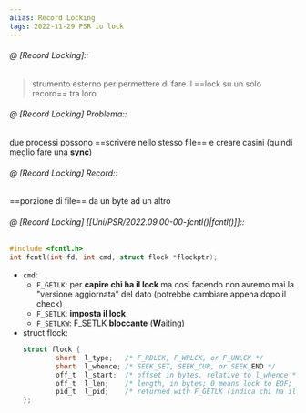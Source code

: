```yaml
---
alias: Record Locking
tags: 2022-11-29 PSR io lock
---
```


###### @ [Record Locking]::
> strumento esterno per permettere di fare il ==lock su un solo record== tra loro
<!--ID: 1670236970291-->


###### @ [Record Locking] Problema::
 due processi possono ==scrivere nello stesso file== e creare casini (quindi meglio fare una **sync**)
<!--ID: 1670236970295-->


###### @ [Record Locking] Record::
 ==porzione di file== da un byte ad un altro
<!--ID: 1670236970300-->


###### @ [Record Locking] [[Uni/PSR/2022.09.00-00-fcntl()|fcntl()]]::

```c
#include <fcntl.h>  
int fcntl(int fd, int cmd, struct flock *flockptr);
``` 
- `cmd`:
	- `F_GETLK`: per **capire chi ha il lock** ma così facendo non avremo mai la "versione aggiornata" del dato (potrebbe cambiare appena dopo il check)
	- `F_SETLK`: **imposta il lock**
	- `F_SETLKW`: F_SETLK **bloccante** (**W**aiting)
- struct flock:
	```c
	struct flock {
            short  l_type;   /* F_RDLCK, F_WRLCK, or F_UNLCK */
            short  l_whence; /* SEEK_SET, SEEK_CUR, or SEEK_END */
            off_t  l_start;  /* offset in bytes, relative to l_whence */
            off_t  l_len;    /* length, in bytes; 0 means lock to EOF; posso andare oltre il file ma non prima */
            pid_t  l_pid;    /* returned with F_GETLK (indica chi ha il lock attualmente) */
	};
	```
<!--ID: 1670236970305-->
